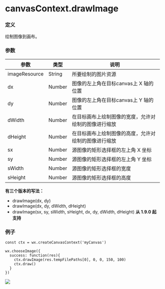 <!-- https://developers.weixin.qq.com/miniprogram/dev/api/canvas/draw-image.html -->

canvasContext.drawImage
=======================

### 定义

绘制图像到画布。

### 参数

  参数            |  类型     |  说明                         
------------------|-----------|-------------------------------
  imageResource   |  String   |  所要绘制的图片资源           
  dx              |  Number   |图像的左上角在目标canvas上 X 轴的位置
  dy              |  Number   |图像的左上角在目标canvas上 Y 轴的位置
  dWidth          |  Number   |在目标画布上绘制图像的宽度，允许对绘制的图像进行缩放
  dHeight         |  Number   |在目标画布上绘制图像的高度，允许对绘制的图像进行缩放
  sx              |  Number   |源图像的矩形选择框的左上角 X 坐标
  sy              |  Number   |源图像的矩形选择框的左上角 Y 坐标
  sWidth          |  Number   |  源图像的矩形选择框的宽度     
  sHeight         |  Number   |  源图像的矩形选择框的高度     

**有三个版本的写法：**

*   drawImage(dx, dy)
*   drawImage(dx, dy, dWidth, dHeight)
*   drawImage(sx, sy, sWidth, sHeight, dx, dy, dWidth, dHeight) **从 1.9.0 起支持**

### 例子

    const ctx = wx.createCanvasContext('myCanvas')
    
    wx.chooseImage({
      success: function(res){
        ctx.drawImage(res.tempFilePaths[0], 0, 0, 150, 100)
        ctx.draw()
      }
    })
    

![](https://developers.weixin.qq.com/miniprogram/dev/image/canvas/draw-image.png)
